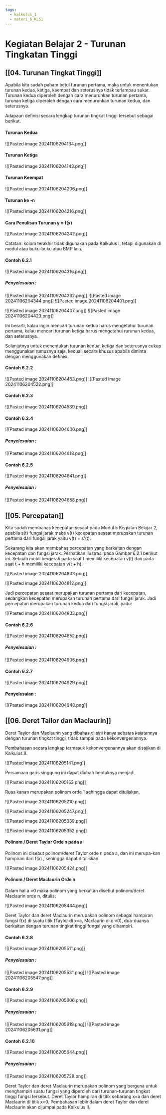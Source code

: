 ```yaml
---
tags:
  - kalkulus_1
  - materi_6_KLS1
---
```

# Kegiatan Belajar 2 - Turunan Tingkatan Tinggi


## [[04. Turunan Tingkat Tinggi]]

Apabila kita sudah paham betul turunan pertama, maka untuk menentukan turunan kedua, ketiga, keempat dan seterusnya tidak terlampau sukar. Turunan kedua diperoleh dengan cara menurunkan turunan pertama, turunan ketiga diperoleh dengan cara menurunkan turunan kedua, dan seterusnya.

Adapaun definisi secara lengkap turunan tingkat tinggi tersebut sebagai berikut.

#### Turunan Kedua

![[Pasted image 20241106204134.png]]

#### Turunan Ketiga

![[Pasted image 20241106204143.png]]

#### Turunan Keempat

![[Pasted image 20241106204206.png]]

#### Turunan ke -n

![[Pasted image 20241106204216.png]]


#### Cara Penulisan Turunan y = f(x)

![[Pasted image 20241106204242.png]]


Catatan: kolom terakhir tidak digunakan pada Kalkulus I, tetapi digunakan
di modul atau buku-buku atau BMP lain.


#### Contoh 6.2.1

![[Pasted image 20241106204316.png]]

##### Penyelesaian : 

![[Pasted image 20241106204332.png]]
![[Pasted image 20241106204344.png]]
![[Pasted image 20241106204401.png]]


![[Pasted image 20241106204407.png]]
![[Pasted image 20241106204423.png]]

Ini berarti, kalau ingin mencari turunan kedua harus mengetahui turunan pertama, kalau mencari turunan ketiga harus mengetahui rurunan kedua, dan seterusnya.

Selanjutnya untuk menentukan turunan kedua, ketiga dan seterusnya cukup menggunakan rumusnya saja, kecuali secara khusus apabila diminta dengan menggunakan definisi.


#### Contoh 6.2.2

![[Pasted image 20241106204453.png]]
![[Pasted image 20241106204522.png]]


#### Contoh 6.2.3

![[Pasted image 20241106204539.png]]


#### Contoh 6.2.4

![[Pasted image 20241106204600.png]]

##### Penyelesaian : 

![[Pasted image 20241106204618.png]]


#### Contoh 6.2.5

![[Pasted image 20241106204641.png]]

##### Penyelesaian : 

![[Pasted image 20241106204658.png]]






## [[05. Percepatan]]

Kita sudah membahas kecepatan sesaat pada Modul 5 Kegiatan Belajar 2, apabila s(t) fungsi jarak maka v(t) kecepatan sesaat merupakan turunan pertama dari fungsi jarak yaitu v(t) = s'(t).

Sekarang kita akan membahas percepatan yang berkaitan dengan kecepatan dan fungsi jarak. Perhatikan ilustrasi pada Gambar 6.2.1 berikut ini. Sebuah mobil bergerak pada saat t memiliki kecepatan v(t) dan pada saat t + h memiliki kecepatan v(t + h).

![[Pasted image 20241106204803.png]]

![[Pasted image 20241106204812.png]]

Jadi percepatan sesaat merupakan turunan pertama dari kecepatan, sedangkan kecepatan merupakan turunan pertama dari fungsi jarak. Jadi percepatan merupakan turunan kedua dari fungsi jarak, yaitu:

![[Pasted image 20241106204833.png]]


#### Contoh 6.2.6

![[Pasted image 20241106204852.png]]

##### Penyelesaian : 

![[Pasted image 20241106204906.png]]


#### Contoh 6.2.7

![[Pasted image 20241106204929.png]]

#### Penyelesaian : 

![[Pasted image 20241106204948.png]]






## [[06. Deret Tailor dan Maclaurin]]

Deret Taylor dan Maclaurin yang dibahas di sini hanya sebatas kaiatannya dengan turunan tingkat tinggi, tidak sampai pada kekonvergenannya.

Pembahasan secara lengkap termasuk kekonvergenannya akan disajikan di Kalkulus II.


![[Pasted image 20241106205141.png]]

Persamaan garis singgung ini dapat diubah bentuknya menjadi,

![[Pasted image 20241106205153.png]]

Ruas kanan merupakan polinom orde 1 sehingga dapat dituliskan,

![[Pasted image 20241106205210.png]]

![[Pasted image 20241106205247.png]]

![[Pasted image 20241106205339.png]]

![[Pasted image 20241106205352.png]]

#### Polinom / Deret Taylor Orde n pada a

Polinom ini disebut polinom/deret Taylor orde n pada a, dan ini merupa-kan hampiran dari f(x) , sehingga dapat dituliskan:

![[Pasted image 20241106205424.png]]

#### Polinom / Deret Maclaurin Orde n 

Dalam hal a =0 maka polinom yang berkaitan disebut polinom/deret Maclaurin orde n, ditulis:

![[Pasted image 20241106205444.png]]

Deret Taylor dan deret Maclaurin merupakan polinom sebagai hampiran fungsi f(x) di suatu titik (Taylor di x=a, Maclaurin di x =0), dua-duanya berkaitan dengan turunan tingkat tinggi fungsi yang dihampiri.


#### Contoh 6.2.8

![[Pasted image 20241106205511.png]]

##### Penyelesaian : 

![[Pasted image 20241106205531.png]]
![[Pasted image 20241106205547.png]]


#### Contoh 6.2.9

![[Pasted image 20241106205606.png]]

##### Penyelesaian : 

![[Pasted image 20241106205619.png]]
![[Pasted image 20241106205631.png]]


#### Contoh 6.2.10

![[Pasted image 20241106205644.png]]

##### Penyelesaian : 

![[Pasted image 20241106205728.png]]


Deret Taylor dan deret Maclaurin merupakan polinom yang berguna untuk menghampiri suatu fungsi yang diperoleh dari turunan-turunan tingkat tinggi fungsi tersebut. Deret Taylor hampiran di titik sebarang x=a dan deret Maclaurin di titik x=0. Pembahasan lebih dalam deret Taylor dan deret Maclaurin akan dijumpai pada Kalkulus II.




